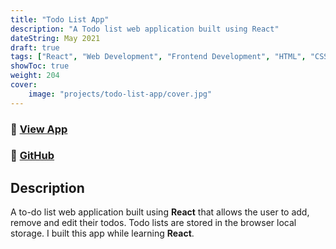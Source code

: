 ```yaml
---
title: "Todo List App"
description: "A Todo list web application built using React"
dateString: May 2021
draft: true
tags: ["React", "Web Development", "Frontend Development", "HTML", "CSS", "JavaScript"]
showToc: true
weight: 204
cover:
    image: "projects/todo-list-app/cover.jpg"
--- 
```

### 🔗 [View App](https://arkalim-todo-list.netlify.app)
### 🔗 [GitHub](https://github.com/arkalim/todo-list-app)

## Description

A to-do list web application built using **React** that allows the user to add, remove and edit their todos. Todo lists are stored in the browser local storage. I built this app while learning **React**.